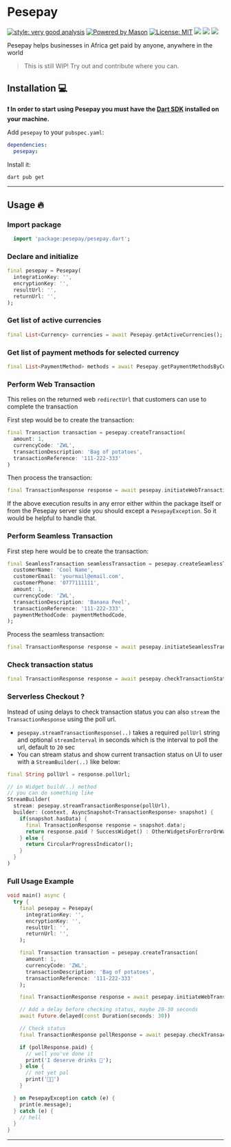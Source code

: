# Pesepay

[![style: very good analysis][very_good_analysis_badge]][very_good_analysis_link]
[![Powered by Mason](https://img.shields.io/endpoint?url=https%3A%2F%2Ftinyurl.com%2Fmason-badge)](https://github.com/felangel/mason)
[![License: MIT][license_badge]][license_link]
<img src="https://img.shields.io/pub/v/pesepay?style=for-the-badge">
<img src="https://img.shields.io/github/last-commit/iamngoni/pesepay">
<img src="https://img.shields.io/twitter/url?label=iamngoni_&style=social&url=https%3A%2F%2Ftwitter.com%2Fiamngoni_">

Pesepay helps businesses in Africa get paid by anyone, anywhere in the world

> This is still WIP! Try out and contribute where you can.

## Installation 💻

**❗ In order to start using Pesepay you must have the [Dart SDK][dart_install_link] installed on your machine.**

Add `pesepay` to your `pubspec.yaml`:

```yaml
dependencies:
  pesepay:
```

Install it:

```sh
dart pub get
```

---

## Usage 🔥

### Import package

```dart
  import 'package:pesepay/pesepay.dart';
```

### Declare and initialize

```dart
final pesepay = Pesepay(
  integrationKey: '',
  encryptionKey: '',
  resultUrl: '',
  returnUrl: '',
);
```

### Get list of active currencies
```dart
final List<Currency> currencies = await Pesepay.getActiveCurrencies();
```

### Get list of payment methods for selected currency
```dart
final List<PaymentMethod> methods = await Pesepay.getPaymentMethodsByCurrency(currency);
```

### Perform Web Transaction
This relies on the returned web `redirectUrl` that customers can use to complete the transaction

First step would be to create the transaction:
```dart
final Transaction transaction = pesepay.createTransaction(
  amount: 1,
  currencyCode: 'ZWL',
  transactionDescription: 'Bag of potatoes',
  transactionReference: '111-222-333'
)
```

Then process the transaction:
```dart
final TransactionResponse response = await pesepay.initiateWebTransaction(transaction);
```

If the above execution results in any error either within the package itself or from the Pesepay server side you should except a `PesepayException`. So it would be helpful to handle that.

### Perform Seamless Transaction
First step here would be to create the transaction:
```dart
final SeamlessTransaction seamlessTransaction = pesepay.createSeamlessTransaction(
  customerName: 'Cool Name',
  customerEmail: 'yourmail@email.com',
  customerPhone: '0777111111',
  amount: 1,
  currencyCode: 'ZWL',
  transactionDescription: 'Banana Peel',
  transactionReference: '111-222-333',
  paymentMethodCode: paymentMethodCode,
);
```

Process the seamless transaction:
```dart
final TransactionResponse response = await pesepay.initiateSeamlessTransaction(transaction);
```

### Check transaction status
```dart
final TransactionResponse response = await pesepay.checkTransactionStatus(pollUrl);
```

### Serverless Checkout ?
Instead of using delays to check transaction status you can also `stream` the `TransactionResponse` using the poll url.

- `pesepay.streamTransactionResponse(..)` takes a required `pollUrl` string and optional `streamInterval` in seconds which is the interval to poll the url, default to `20` sec
- You can stream status and show current transaction status on UI to user with a `StreamBuilder(..)` like below:

```dart
final String pollUrl = response.pollUrl;

// in Widget build(..) method
// you can do something like
StreamBuilder(
  stream: pesepay.streamTransactionResponse(pollUrl),
  builder: (context, AsyncSnapshot<TransactionResponse> snapshot) {
    if(snapshot.hasData) {
      final TransactionResponse response = snapshot.data!;
      return response.paid ? SuccessWidget() : OtherWidgetsForErrorOrWaiting();
    } else {
      return CircularProgressIndicator();
    }
  }
)
```

### Full Usage Example
```dart
void main() async {
  try {
    final pesepay = Pesepay(
      integrationKey: '',
      encryptionKey: '',
      resultUrl: '',
      returnUrl: '',
    );

    final Transaction transaction = pesepay.createTransaction(
      amount: 1,
      currencyCode: 'ZWL',
      transactionDescription: 'Bag of potatoes',
      transactionReference: '111-222-333'
    );

    final TransactionResponse response = await pesepay.initiateWebTransaction(transaction);

    // Add a delay before checking status, maybe 20-30 seconds
    await Future.delayed(const Duration(seconds: 30))

    // Check status
    final TransactionResponse pollResponse = await pesepay.checkTransactionStatus(response.pollUrl);

    if (pollResponse.paid) {
      // well you've done it
      print('I deserve drinks 🍻');
    } else {
      // not yet pal
      print('👎🏿')
    }

  } on PesepayException catch (e) {
    print(e.message);
  } catch (e) {
    // hell
  }
}
```

---
[dart_install_link]: https://dart.dev/get-dart
[github_actions_link]: https://docs.github.com/en/actions/learn-github-actions
[license_badge]: https://img.shields.io/badge/license-MIT-blue.svg
[license_link]: https://opensource.org/licenses/MIT
[logo_black]: https://raw.githubusercontent.com/VGVentures/very_good_brand/main/styles/README/vgv_logo_black.png#gh-light-mode-only
[logo_white]: https://raw.githubusercontent.com/VGVentures/very_good_brand/main/styles/README/vgv_logo_white.png#gh-dark-mode-only
[mason_link]: https://github.com/felangel/mason
[very_good_analysis_badge]: https://img.shields.io/badge/style-very_good_analysis-B22C89.svg
[very_good_analysis_link]: https://pub.dev/packages/very_good_analysis
[very_good_coverage_link]: https://github.com/marketplace/actions/very-good-coverage
[very_good_ventures_link]: https://verygood.ventures
[very_good_ventures_link_light]: https://verygood.ventures#gh-light-mode-only
[very_good_ventures_link_dark]: https://verygood.ventures#gh-dark-mode-only
[very_good_workflows_link]: https://github.com/VeryGoodOpenSource/very_good_workflows